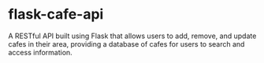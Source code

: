 # flask-cafe-api
A RESTful API built using Flask that allows users to add, remove, and update cafes in their area, providing a database of cafes for users to search and access information.
